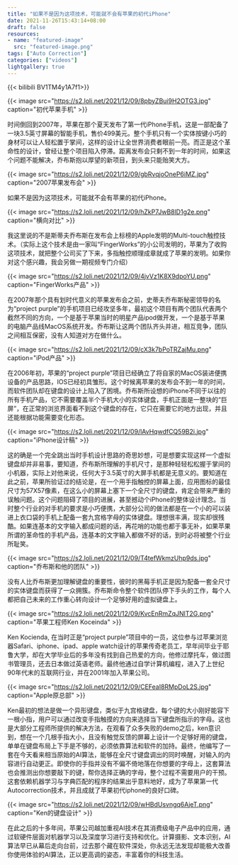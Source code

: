 ```yaml
---
title: "如果不是因为这项技术，可能就不会有苹果的初代iPhone"
date: 2021-11-26T15:43:14+08:00
draft: false
resources:
- name: "featured-image"
  src: "featured-image.png"
tags: ["Auto Correction"]
categories: ["videos"]
lightgallery: true
---
```


{{< bilibili  BV1TM4y1A7f1>}}

{{< image src="https://s2.loli.net/2021/12/09/8pbyZBui9H2OTG3.jpg" caption="初代苹果手机" >}}

时间倒回到2007年，苹果在那个夏天发布了第一代iPhone手机，这是一部配备了一块3.5英寸屏幕的智能手机，售价499美元。整个手机只有一个实体按键小巧的身材可以让人轻松置于掌间，这样的设计让全世界消费者眼前一亮。而正是这个革命性的设计，曾经让整个项目陷入停滞。距离发布会只剩不到一年的时间，如果这个问题不能解决，乔布斯抱以厚望的新项目，到头来只能贻笑大方。

{{< image src="https://s2.loli.net/2021/12/09/gbRvqjoOneP6iMZ.jpg" caption="2007苹果发布会" >}}

如果不是因为这项技术，可能就不会有苹果的初代iPhone。

{{< image src="https://s2.loli.net/2021/12/09/hZkP7JwB8lD1g2e.png" caption="横向对比" >}}

我这里说的不是斯蒂夫乔布斯在发布会上标榜的Apple发明的Multi-touch触控技术。（实际上这个技术是由一家叫“FingerWorks”的小公司发明的，苹果为了收购这项技术，就把整个公司买了下来，多指触控顺理成章就成了苹果的发明。如果你对这个感兴趣，我会另做一期视频专门介绍）

{{< image src="https://s2.loli.net/2021/12/09/4jvVz1K8X9dpoYU.png" caption="FingerWorks产品" >}}

在2007年那个具有划时代意义的苹果发布会之前，史蒂夫乔布斯秘密领导的名为“project purple”的手机项目已经攻坚多年，最初这个项目有两个团队代表两个截然不同的方向，一个是基于苹果当时的明星产品ipod做开发，一个是基于苹果的电脑产品线MacOS系统开发。乔布斯让这两个团队齐头并进，相互竞争，团队之间相互保密，没有人知道对方在做什么。

{{< image src="https://s2.loli.net/2021/12/09/cX3k7bPoTRZajMu.png" caption="iPod产品" >}}

在2006年初，苹果的“project purple”项目已经确立了将自家的MacOS装进便携设备的产品思路，IOS已经初具雏形。这个时候离苹果的发布会不到一年的时间，而软件团队却在键盘的设计上陷入了困境。乔布斯所设想的iPhone不同于以往的所有手机产品，它不需要覆盖半个手机大小的实体键盘，手机正面是一整块的“巨屏”，在正常的浏览界面看不到这个键盘的存在，它只在需要它的地方出现，并且还能根据功能需要变化形态。

{{< image src="https://s2.loli.net/2021/12/09/lAvHqwdfCQ59B2i.jpg" caption="iPhone设计稿" >}}

这的确是一个完全跳出当时手机设计思路的奇思妙想，可是想要实现这样一个虚拟键盘却并非易事，要知道，乔布斯所理解的手机尺寸，是那种轻轻松松握于掌间的小机器，实际上对他来说，任何大于3.5英寸的大屏手机都是无意义的。要知道在此之前，苹果所验证过的结论是，在一个用手指触控的屏幕上面，应用图标的最佳尺寸为57X57像素，在这么小的屏幕上塞下一个全尺寸的键盘，肯定会带来严重的误触问题。这个问题阻碍了项目的进展，甚至撼动个iPhone的整体设计理念。当时整个行业的对手机的要求是小巧便携，大部分公司的做法都是在一个小的可以装进上衣口袋的手机上配备一套九宫格字母的实体键盘。理想很丰满，现实却很残酷。如果连基本的文字输入都成问题的话，再花哨的功能也都于事无补，如果苹果所谓的革命性的手机产品，连基本的文字输入都做不好的话，到时必将被整个行业所耻笑。

{{< image src="https://s2.loli.net/2021/12/09/T4tefWkmzUhp9ds.jpg" caption="乔布斯和他的团队" >}}

没有人比乔布斯更加理解键盘的重要性，彼时的黑莓手机正是因为配备一套全尺寸的实体键盘而获得了一众拥簇。乔布斯命令整个软件团队停下手头的工作，每个人都把自己未来的工作重心转向设计一个足够好用的虚拟键盘上。

{{< image src="https://s2.loli.net/2021/12/09/KvcEnRmZqJNlT2G.png" caption="苹果工程师Ken Koceinda" >}}

Ken Kocienda, 在当时正是“project purple”项目中的一员，这位参与过苹果浏览器Safari、iphone、ipad、apple watch设计的苹果传奇老员工，早年间毕业于耶鲁大学，却在大学毕业后的多年没有找到自己热爱的方向，他修过摩托车，做过图书管理员，还去日本做过英语老师。最终他通过自学计算机编程，进入了上世纪90年代末的互联网行业，并在2001年加入苹果公司。

{{< image src="https://s2.loli.net/2021/12/09/CEFeaI8RMpDoL2S.jpg" caption="Apple原总部" >}}

Ken最初的想法是做一个异形键盘，类似于九宫格键盘，每个键的大小刚好能容下一根小指，用户可以通过改变手指触摸的方向来选择当下键盘所指示的字母。这也是大部分工程师所提供的解决方法，在观看了众多失败的demo之后，ken意识到，想在一个几根手指大小，且没有触觉反馈的屏幕上设计一个足够好用的键盘，单单在键盘布局上下手是不够的，必须依靠算法和软件的加持。最终，他编写了一套在今天看来相当原始的AI算法，能够在全尺寸键盘调出的同时唤醒，对输入的内容进行自动更正。即使你的手指并没有不偏不倚地落在你想要的字母上，这套算法也会推测出你想要敲下的键，帮你选择正确的字母，整个过程不需要用户的干预。这套依赖机器学习与字典匹配的程序的结果出乎意料地好，成为了苹果第一代Autocorrection技术，并且成就了苹果初代iphone的良好口碑。

{{< image src="https://s2.loli.net/2021/12/09/wHBdUsvngq6AjeT.png" caption="Ken的键盘设计" >}}

在此之后的十多年间，苹果公司越加重视AI技术在其消费级电子产品中的应用，通过软硬件层面对机器学习以及深度学习进行支持和优化。计算摄影、文本识别，AI算法早已从幕后走向台前，过去那个藏在软件深处，你永远无法发现却能极大改善你使用体验的AI算法，正以更高调的姿态，丰富着你的科技生活。

